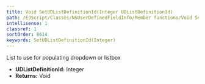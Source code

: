 ```yaml
---
title: Void SetUDListDefinitionId(Integer UDListDefinitionId)
path: /EJScript/Classes/NSUserDefinedFieldInfo/Member functions/Void SetUDListDefinitionId(Integer p_0)
intellisense: 1
classref: 1
sortOrder: 8614
keywords: SetUDListDefinitionId(Integer)
---
```



List to use for populating dropdown or listbox



* **UDListDefinitionId:** Integer
* **Returns:** Void


